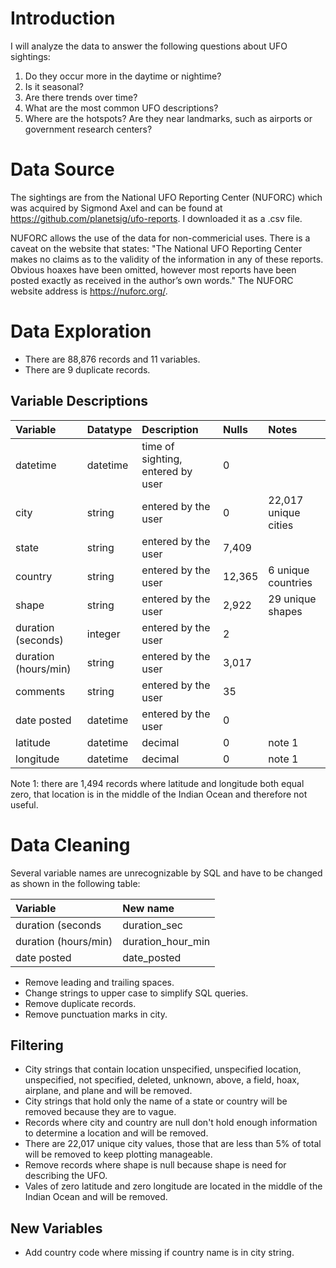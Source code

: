 # Introduction
I will analyze the data to answer the following questions about UFO sightings:
1. Do they occur more in the daytime or nightime?
2. Is it seasonal?
3. Are there trends over time?
4. What are the most common UFO descriptions? 
5. Where are the hotspots? Are they near landmarks, such as airports or government research centers? 

# Data Source
The sightings are from the National UFO Reporting Center (NUFORC) which was acquired by Sigmond Axel and can be found at https://github.com/planetsig/ufo-reports. I downloaded it as a .csv file.  

NUFORC allows the use of the data for non-commericial uses. There is a caveat on the website that states: "The National UFO Reporting Center makes no claims as to the validity of the information in any of these reports. Obvious hoaxes have been omitted, however most reports have been posted exactly as received in the author’s own words." The NUFORC website address is https://nuforc.org/.

# Data Exploration
- There are 88,876 records and 11 variables.
- There are 9 duplicate records.

## Variable Descriptions
|Variable|Datatype|Description|Nulls|Notes|
|:---|:---|:---|:---|:--|
|datetime|datetime|time of sighting, entered by user|0||
|city|string|entered by the user|0|22,017 unique cities|
|state|string|entered by the user|7,409||
|country|string|entered by the user|12,365|6 unique countries|
|shape|string|entered by the user|2,922|29 unique shapes|
|duration (seconds)|integer|entered by the user|2||
|duration (hours/min)|string|entered by the user|3,017||
|comments|string|entered by the user|35||
|date posted|datetime|entered by the user|0||
|latitude|datetime|decimal|0|note 1|
|longitude|datetime|decimal|0|note 1|

Note 1: there are 1,494 records where latitude and longitude both equal zero, that location is in the middle of the Indian Ocean and therefore not useful.

# Data Cleaning
Several variable names are unrecognizable by SQL and have to be changed as shown in the following table:

|Variable|New name|
|:---|:---|
|duration (seconds|duration_sec|
|duration (hours/min)|duration_hour_min|
|date posted|date_posted|

- Remove leading and trailing spaces.
- Change strings to upper case to simplify SQL queries.
- Remove duplicate records.
- Remove punctuation marks in city.

## Filtering
- City strings that contain location unspecified, unspecified location, unspecified, not specified, deleted, unknown, above, a field, hoax, airplane, and plane and will be removed.
- City strings that hold only the name of a state or country will be removed because they are to vague.
- Records where city and country are null don't hold enough information to determine a location and will be removed.
- There are 22,017 unique city values, those that are less than 5% of total will be removed to keep plotting manageable.
- Remove records where shape is null because shape is need for describing the UFO.
- Vales of zero latitude and zero longitude are located in the middle of the Indian Ocean and will be removed.

## New Variables
- Add country code where missing if country name is in city string.
